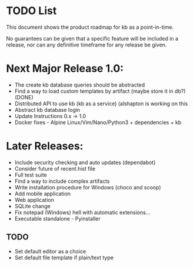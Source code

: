 # TODO List

This document shows the product roadmap for kb as a point-in-time.

No guarantees can be given that a specific feature will be included in a release, nor can any definitive timeframe for any release be given.

# Next Major Release 1.0:

- The create kb database queries should be abstracted
- Find a way to load custom templates by artifact (maybe store it in db?) (DONE)
- Distributed API to use kb (kb as a service) (alshapton is working on this
- Abstract kb database login
- Update Instructions 0.x -> 1.0
- Docker fixes - Alpine Linux/Vim/Nano/Python3 + dependencies + kb


# Later Releases:

- Include security checking and auto updates (dependabot)
- Consider future of recent.hist file
- Full test suite
- Find a way to include complex artifacts
- Write installation procedure for Windows (choco and scoop)
- Add mobile application
- Web application
- SQLite change 
- Fix notepad (Windows) hell with automatic extensions...
- Executable standalone - Pyinstaller


## TODO
- Set default editor as a choice
- Set default file template if plain/text type
